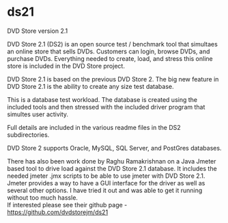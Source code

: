 # ds21
DVD Store version 2.1

DVD Store 2.1 (DS2) is an open source test / benchmark tool that simultaes an online store that sells DVDs. Customers can login, browse DVDs, and purchase DVDs. Everything needed to create, load, and stress this online store is included in the DVD Store project.

DVD Store 2.1 is based on the previous DVD Store 2. The big new feature in DVD Store 2.1 is the ability to create any size test database.

This is a database test workload. The database is created using the included tools and then stressed with the included driver program that simultes user activity.

Full details are included in the various readme files in the DS2 subdirectories.

DVD Store 2 supports Oracle, MySQL, SQL Server, and PostGres databases.

There has also been work done by Raghu Ramakrishnan on a Java Jmeter based tool to drive load against the DVD Store 2.1 database.
It includes the needed jmeter .jmx scripts to be able to use jmeter with DVD Store 2.1.  Jmeter provides a way to have a GUI interface
for the driver as well as several other options.  I have tried it out and was able to get it running without too much hassle.  
If interested please see their github page - https://github.com/dvdstorejm/ds21
